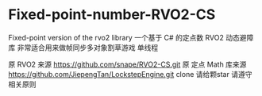 # Fixed-point-number-RVO2-CS
Fixed-point version of the rvo2 library
一个基于 C# 的定点数 RVO2 动态避障库 非常适合用来做帧同步多对象割草游戏 单线程 

原 RVO2 来源 https://github.com/snape/RVO2-CS.git
原 定点 Math 库来源 https://github.com/JiepengTan/LockstepEngine.git
clone 请给颗star
请遵守相关原则
